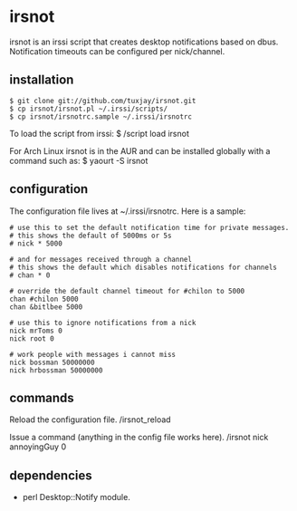 # irsnot

irsnot is an irssi script that creates desktop notifications based on dbus. Notification timeouts can be configured per nick/channel.

## installation
    $ git clone git://github.com/tuxjay/irsnot.git
    $ cp irsnot/irsnot.pl ~/.irssi/scripts/
    $ cp irsnot/irsnotrc.sample ~/.irssi/irsnotrc

To load the script from irssi:
    $ /script load irsnot

For Arch Linux irsnot is in the AUR and can be installed globally with a command such as:
    $ yaourt -S irsnot

## configuration
The configuration file lives at ~/.irssi/irsnotrc. Here is a sample:

    # use this to set the default notification time for private messages.
    # this shows the default of 5000ms or 5s
    # nick * 5000

    # and for messages received through a channel
    # this shows the default which disables notifications for channels
    # chan * 0

    # override the default channel timeout for #chilon to 5000
    chan #chilon 5000
    chan &bitlbee 5000

    # use this to ignore notifications from a nick
    nick mrToms 0
    nick root 0

    # work people with messages i cannot miss
    nick bossman 50000000
    nick hrbossman 50000000

## commands
Reload the configuration file.
    /irsnot_reload

Issue a command (anything in the config file works here).
    /irsnot nick annoyingGuy 0

## dependencies
* perl Desktop::Notify module.
